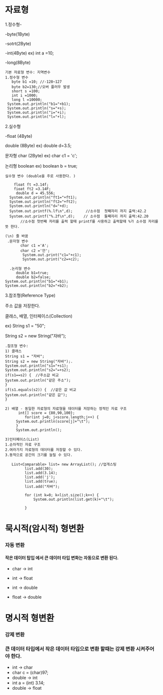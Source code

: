 # 자료형
 1.정수형- 

-byte(1Byte) 

-sotrt(2Byte)

-int(4Byte)   ex) int a =10;
 
 -long(8Byte)
 
 ```
 기본 자료형 변수: 지역변수 
1.정수형 변수 
    byte b1 =10; //-128~127
    byte b2=130;//오버 플러우 발생
    short s =100;
    int i =1000;
    long l =10000;
  System.out.println("b1="+b1); 
  System.out.println("s="+s); 
  System.out.println("i="+i);
  System.out.println("l="+l);
 
 ```
2.실수형 

-float (4Byte)

double (8Byte) ex) double d=3.5;

문자형  char (2Byte)  ex) char c1 = 'c';

논리형  boolean       ex) boolean b = true;
```
실수형 변수 (double을 주로 사용한다. )

    float ft =3.14f;
    fioat ft2 =3.14F;
     double d = 45.556;
  System.out.println("ft1="+ft1);  
  System.out.println("ft2="+ft2);
  System.out.println("d="+d);
  System.out.printf(%.lf\n",d);      //소수점  첫째자리 까지 출력:42.2
  System.out.printf("%.2f\n",d);    // 소수점  둘째자리 까지 출력:42.20
       //소수점 첫번째 자리를 출력 할때 printf를 사용하고 출력할때 %가 소수점 자리를 뜻 한다. 
                                                                      (\n) 줄 바꿈  
 .문자형 변수
       char c1 ='A';
       char c2 ='안';
        System.out.print("c1="+c1);
        System.out.print("c2=+c2);
        
  .논리형 변수
     double b1=true;
     double b2=false;
System.out.println("b1="+b1);
System.out.println("b2="+b2);

````
3.참조형(Reference Type)

주소 값을 저장한다. 

클래스, 배열, 인터페이스(Collection)

ex) String s1 = "50";

String s2 = new String("자바");

```
.참조형 변수:
1) 클래스
String s1 = "자바";
String s2 = new String("자바");.
System.out.println("s1="+s1);
System.out.println("s2="=+s2);
if(s1==s2) {  //주소값 비교
System.out.println("같은 주소");
}
if(s1.equals(s2)) {  //같은 값 비교
System.out.println("같은 값");
}

2) 배열 - 동일한 자료형의 자료형을 데이터를 저장하는 정적인 자료 구조
      int[] score = {80,90,100};
         for(int j=0; j<score.length;j++) {
     System.out.println(score[j]+"\t");
     }
     System.out.println();
 
3)인터페이스(List)
1.순차적인 자료 구조
2.여라가지 자료형의 데이터를 저장할 수 있다.
3.동적으로 공간의 크기를 늘릴 수 있다. 

   List<Comparable> list= new ArrayList(); //업개스팅
	     list.add(30);
	     list.add(3.14);
	     list.add('j');
	     list.add(true);
	     list.add("자바");
	     
	     for (int k=0; k<list.size();k++) {
	    	 System.out.println(list.get(k)+"\t");
	    	 
	     }

``````````````````````````````
# 묵시적(암시적) 형변환
### 자동 변환
#### 작은 데이터 탑입 에서 큰 데이터 타입 변화는 자동으로 변환 된다. 
* char -> int

* int -> float

* int -> double

* float -> double

# 명시적 형변환
### 강제 변환
### 큰 데이터 타입에서 작은 데이터 타입으로 변환 할때는 강제 변환 시켜주어야 한다.
* int -> char    
* char c = (char)97;
* double -> int
* int a =  (int) 3.14;
* double -> float
		      
                           
















